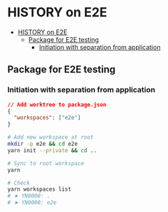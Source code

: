 # HISTORY on E2E

- [HISTORY on E2E](#history-on-e2e)
  - [Package for E2E testing](#package-for-e2e-testing)
    - [Initiation with separation from application](#initiation-with-separation-from-application)

## Package for E2E testing

### Initiation with separation from application

```json
// Add worktree to package.json
{
  "workspaces": ["e2e"]
}
```

```bash
# Add new workspace at root
mkdir -p e2e && cd e2e
yarn init --private && cd ..

# Sync to root workspace
yarn

# Check
yarn workspaces list
# ➤ YN0000: .
# ➤ YN0000: e2e
```
